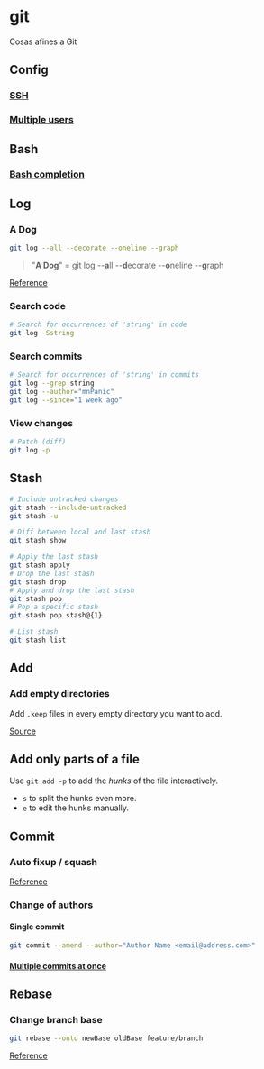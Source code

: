 # git

Cosas afines a Git

## Config

### [SSH](ssh.md)

### [Multiple users](multiple_users.md)

## Bash

### [Bash completion](https://github.com/bobthecow/git-flow-completion/wiki/Install-Bash-git-completion)

## Log

### A Dog

```bash
git log --all --decorate --oneline --graph
```

> "**A Dog**" = git log --**a**ll --**d**ecorate --**o**neline --**g**raph

[Reference](https://stackoverflow.com/questions/1057564/pretty-git-branch-graphs)

### Search code

```bash
# Search for occurrences of 'string' in code
git log -Sstring
```

### Search commits

```bash
# Search for occurrences of 'string' in commits
git log --grep string
git log --author="mnPanic"
git log --since="1 week ago"
```

### View changes

```bash
# Patch (diff)
git log -p
```

## Stash

```bash
# Include untracked changes
git stash --include-untracked
git stash -u

# Diff between local and last stash
git stash show

# Apply the last stash
git stash apply
# Drop the last stash
git stash drop
# Apply and drop the last stash
git stash pop
# Pop a specific stash
git stash pop stash@{1}

# List stash
git stash list
```

## Add

### Add empty directories

Add `.keep` files in every empty directory you want to add.

[Source](https://stackoverflow.com/questions/115983/how-can-i-add-an-empty-directory-to-a-git-repository)

## Add only parts of a file

Use `git add -p` to add the _hunks_ of the file interactively.

- `s` to split the hunks even more.
- `e` to edit the hunks manually.

## Commit

### Auto fixup / squash

[Reference](https://thoughtbot.com/blog/autosquashing-git-commits)

### Change of authors

#### Single commit

```bash
git commit --amend --author="Author Name <email@address.com>"
```

#### [Multiple commits at once](https://help.github.com/en/articles/changing-author-info)

## Rebase

### Change branch base

```bash
git rebase --onto newBase oldBase feature/branch
```

[Reference](https://stackoverflow.com/questions/10853935/change-branch-base)
